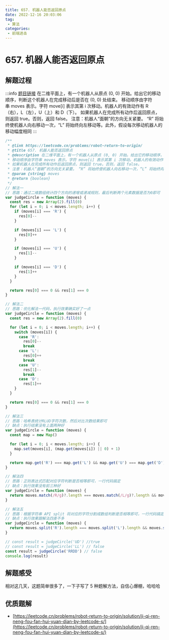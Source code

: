 ```yaml
---
title: 657. 机器人能否返回原点
date: 2022-12-16 20:03:06
tag:
 - 算法
categories:
 - 前端进击
---
```

# 657. 机器人能否返回原点
## 解题过程
:::info
[题目链接](https://leetcode.cn/problems/robot-return-to-origin/)
在二维平面上，有一个机器人从原点 (0, 0) 开始。给出它的移动顺序，判断这个机器人在完成移动后是否在 (0, 0) 处结束。
移动顺序由字符串 moves 表示。字符 move[i] 表示其第 i 次移动。机器人的有效动作有 R（右），L（左），U（上）和 D（下）。
如果机器人在完成所有动作后返回原点，则返回 true。否则，返回 false。
注意：机器人“面朝”的方向无关紧要。 “R” 将始终使机器人向右移动一次，“L” 将始终向左移动等。此外，假设每次移动机器人的移动幅度相同
:::
```javascript
/**
 * @link https://leetcode.cn/problems/robot-return-to-origin/
 * @title 657. 机器人能否返回原点
 * @description 在二维平面上，有一个机器人从原点 (0, 0) 开始。给出它的移动顺序，判断这个机器人在完成移动后是否在 (0, 0) 处结束。
 * 移动顺序由字符串 moves 表示。字符 move[i] 表示其第 i 次移动。机器人的有效动作有 R（右），L（左），U（上）和 D（下）。
 * 如果机器人在完成所有动作后返回原点，则返回 true。否则，返回 false。
 * 注意：机器人“面朝”的方向无关紧要。 “R” 将始终使机器人向右移动一次，“L” 将始终向左移动等。此外，假设每次移动机器人的移动幅度相同
 * @param {string} moves
 * @return {boolean}
 */
// 解法一
// 思路：通过二维数组统计四个方向的递增或递减规则，最后判断两个元素数据是否为0即可
var judgeCircle = function (moves) {
  const res = new Array(2).fill(0)
  for (let i = 0; i < moves.length; i++) {
    if (moves[i] === 'R') {
      res[0]--
    }

    if (moves[i] === 'L') {
      res[0]++
    }

    if (moves[i] === 'U') {
      res[1]--
    }

    if (moves[i] === 'D') {
      res[1]++
    }
  }

  return res[0] === 0 && res[1] === 0
}

// 解法二
// 思路：优化解法一代码，执行效果确实好了一点
var judgeCircle = function (moves) {
  const res = new Array(2).fill(0)

  for (let i = 0; i < moves.length; i++) {
    switch (moves[i]) {
      case 'R':
        res[0]--
        break
      case 'L':
        res[0]++
        break
      case 'U':
        res[1]--
        break
      case 'D':
        res[1]++
    }
  }

  return res[0] === 0 && res[1] === 0
}

// 解法三
// 思路：哈希表统计RLUD字符次数，然后对比次数结果即可
// 缺点：执行结果没有上面两种好
var judgeCircle = function (moves) {
  const map = new Map()

  for (let i = 0; i < moves.length; i++) {
    map.set(moves[i], (map.get(moves[i]) || 0) + 1)
  }

  return map.get('R') === map.get('L') && map.get('U') === map.get('D')
}

// 解法四
// 思路：正则表达式匹配对应字符判断是否相等即可，一行代码搞定
// 缺点：执行效果没有前三种好
var judgeCircle = function (moves) {
  return moves.match(/R/g)?.length === moves.match(/L/g)?.length && moves.match(/U/g)?.length === moves.match(/D/g)?.length
}

// 解法五
// 思路：根据字符串 API split 将对应的字符分割成数组判断是否相等即可，一行代码搞定
// 缺点：执行效果跟解法四差不多
var judgeCircle = function (moves) {
  return moves.split('R').length === moves.split('L').length && moves.split('U').length === moves.split('D').length
}

// const result = judgeCircle('UD') //true
// const result = judgeCircle('LL') // false
const result = judgeCircle('RRDD') // false
console.log(result)
```
## 解题感受
相对这几天，这题简单很多了，一下子写了 5 种题解方法，自信心爆棚，哈哈哈
## 优质题解

- [https://leetcode.cn/problems/robot-return-to-origin/solution/ji-qi-ren-neng-fou-fan-hui-yuan-dian-by-leetcode-s/](https://leetcode.cn/problems/robot-return-to-origin/solution/ji-qi-ren-neng-fou-fan-hui-yuan-dian-by-leetcode-s/)

